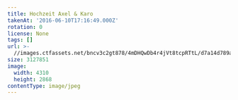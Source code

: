 ```yaml
---
title: Hochzeit Axel & Karo
takenAt: '2016-06-10T17:16:49.000Z'
rotation: 0
license: None
tags: []
url: >-
  //images.ctfassets.net/bncv3c2gt878/4mDHQwDb4r4jVt8tcpRTtL/d7a14d789aef7b00064018efba439117/hochzeit-axel--karo_28144177346_o
size: 3127851
image:
  width: 4310
  height: 2868
contentType: image/jpeg
---
```


